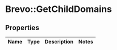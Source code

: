 # Brevo::GetChildDomains

## Properties
Name | Type | Description | Notes
------------ | ------------- | ------------- | -------------



